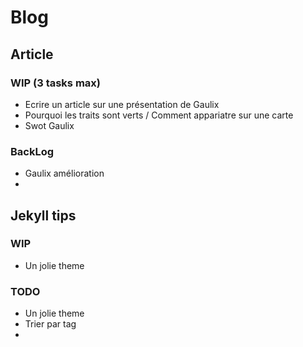 # Blog

## Article

### WIP (3 tasks max)

- Ecrire un article sur une présentation de Gaulix
- Pourquoi les traits sont verts / Comment appariatre sur une carte 
- Swot Gaulix

### BackLog

- Gaulix amélioration
- 

## Jekyll tips

### WIP

- Un jolie theme



### TODO

- Un jolie theme
- Trier par tag
- 
